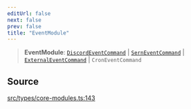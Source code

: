 ```yaml
---
editUrl: false
next: false
prev: false
title: "EventModule"
---
```


> **EventModule**: [`DiscordEventCommand`](/v4/api/interfaces/discordeventcommand/) \| [`SernEventCommand`](/v4/api/interfaces/serneventcommand/) \| [`ExternalEventCommand`](/v4/api/interfaces/externaleventcommand/) \| `CronEventCommand`

## Source

[src/types/core-modules.ts:143](https://github.com/sern-handler/handler/blob/fb418c06758b6f3318bf4b5f58a58540139be8d4/src/types/core-modules.ts#L143)
